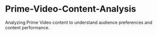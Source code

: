 # Prime-Video-Content-Analysis
Analyzing Prime Video content to understand audience preferences and content performance.
